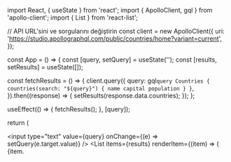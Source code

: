 import React, { useState } from 'react';
import { ApolloClient, gql } from 'apollo-client';
import { List } from 'react-list';

// API URL'sini ve sorgularını değiştirin
const client = new ApolloClient({
  uri: 'https://studio.apollographql.com/public/countries/home?variant=current',
});

const App = () => {
  const [query, setQuery] = useState('');
  const [results, setResults] = useState([]);

  const fetchResults = () => {
    client.query({
      query: gql`
        query Countries {
          countries(search: "${query}") {
            name
            capital
            population
          }
        }
      `,
    }).then((response) => {
      setResults(response.data.countries);
    });
  };

  useEffect(() => {
    fetchResults();
  }, [query]);

  return (
    <div>
      <input type="text" value={query} onChange={(e) => setQuery(e.target.value)} />
      <List
        items={results}
        renderItem={(item) => (
          <div key={item.name}>{item.
